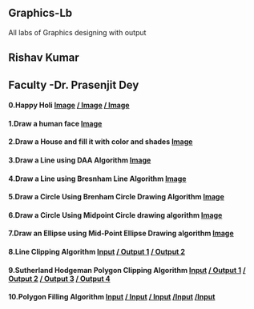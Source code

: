 ## Graphics-Lb
All labs of Graphics designing with output
## Rishav Kumar  
## Faculty -Dr. Prasenjit Dey

#### 0.Happy Holi [Image](https://github.com/Rishav9852Kumar/Graphics-Lb/blob/main/image/0.a1.PNG) [/ Image](https://github.com/Rishav9852Kumar/Graphics-Lb/blob/main/image/0.a2.PNG)  [/ Image](https://github.com/Rishav9852Kumar/Graphics-Lb/blob/main/image/0.a3.PNG)
#### 1.Draw a human face [Image](https://github.com/Rishav9852Kumar/Graphics-Lb/blob/main/image/1.png)
#### 2.Draw a House and fill it with color and shades [Image](https://github.com/Rishav9852Kumar/Graphics-Lb/blob/main/image/2.png)
#### 3.Draw a Line using DAA Algorithm [Image](https://github.com/Rishav9852Kumar/Graphics-Lb/blob/main/image/3.png)
#### 4.Draw a Line using Bresnham Line Algorithm [Image](https://github.com/Rishav9852Kumar/Graphics-Lb/blob/main/image/4.png)
#### 5.Draw a Circle Using Brenham Circle Drawing Algorithm [Image](https://github.com/Rishav9852Kumar/Graphics-Lb/blob/main/image/5.PNG)
#### 6.Draw a Circle Using Midpoint Circle drawing algorithm [Image](https://github.com/Rishav9852Kumar/Graphics-Lb/blob/main/image/6.PNG)
#### 7.Draw an Ellipse using Mid-Point Ellipse Drawing algorithm [Image](https://github.com/Rishav9852Kumar/Graphics-Lb/blob/main/image/7.png)
#### 8.Line Clipping Algorithm [Input](https://github.com/Rishav9852Kumar/Graphics-Lb/blob/main/image/8.1.PNG)   [/ Output 1](https://github.com/Rishav9852Kumar/Graphics-Lb/blob/main/image/8.2.PNG) [/ Output 2](https://github.com/Rishav9852Kumar/Graphics-Lb/blob/main/image/8.3.PNG)
#### 9.Sutherland Hodgeman Polygon Clipping Algorithm [Input](https://github.com/Rishav9852Kumar/Graphics-Lb/blob/main/image/9.1%20(2).PNG)  [/ Output 1](https://github.com/Rishav9852Kumar/Graphics-Lb/blob/main/image/9.2.PNG) [/ Output 2](https://github.com/Rishav9852Kumar/Graphics-Lb/blob/main/image/9.2.PNG) [/ Output 3](https://github.com/Rishav9852Kumar/Graphics-Lb/blob/main/image/9.3.PNG) [/ Output 4](https://github.com/Rishav9852Kumar/Graphics-Lb/blob/main/image/9.4.PNG)
#### 10.Polygon Filling Algorithm [Input](https://github.com/Rishav9852Kumar/Graphics-Lb/blob/main/image/10.1.PNG) [/ Input](https://github.com/Rishav9852Kumar/Graphics-Lb/blob/main/image/10.2.PNG) [/ Input](https://github.com/Rishav9852Kumar/Graphics-Lb/blob/main/image/10.3.PNG) [/Input](https://github.com/Rishav9852Kumar/Graphics-Lb/blob/main/image/10.4.PNG) [/Input](https://github.com/Rishav9852Kumar/Graphics-Lb/blob/main/image/10.7.PNG)
